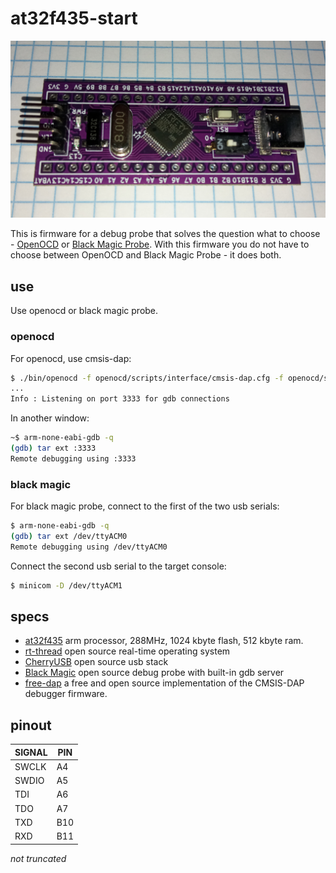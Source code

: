 # at32f435-start

[![at32f435](doc/at32f435_small.jpg)](doc/at32f435_big.jpg)

This is firmware for a debug probe that solves the question what to choose - [OpenOCD](https://openocd.org/) or [Black Magic Probe](https://black-magic.org/index.html). With this firmware you do not have to choose between OpenOCD and Black Magic Probe - it does both.

## use

Use openocd or black magic probe.

### openocd

For openocd, use cmsis-dap:

```bash
$ ./bin/openocd -f openocd/scripts/interface/cmsis-dap.cfg -f openocd/scripts/target/stm32f0x.cfg
...
Info : Listening on port 3333 for gdb connections
```

In another window:

```bash
~$ arm-none-eabi-gdb -q
(gdb) tar ext :3333
Remote debugging using :3333
```

### black magic

For black magic probe, connect to the first of the two usb serials:

```bash
$ arm-none-eabi-gdb -q
(gdb) tar ext /dev/ttyACM0
Remote debugging using /dev/ttyACM0
```

Connect the second usb serial to the target console:

```bash
$ minicom -D /dev/ttyACM1
```

## specs

- [at32f435](https://www.arterychip.com/en/product/AT32F435.jsp) arm processor, 288MHz, 1024 kbyte flash, 512 kbyte ram.
- [rt-thread](https://www.rt-thread.io/) open source real-time operating system
- [CherryUSB](https://github.com/cherry-embedded/CherryUSB) open source usb stack
- [Black Magic](https://github.com/blackmagic-debug/blackmagic) open source debug probe with built-in gdb server
- [free-dap](https://github.com/ataradov/free-dap) a free and open source implementation of the CMSIS-DAP debugger firmware.

## pinout

| SIGNAL | PIN |
| ------ | --- |
| SWCLK  | A4  |
| SWDIO  | A5  |
| TDI    | A6  |
| TDO    | A7  |
| TXD    | B10 |
| RXD    | B11 |

_not truncated_
